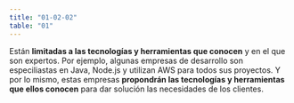 ```yaml
---
title: "01-02-02"
table: "01"
---
```

Están <b>limitadas a las tecnologías y herramientas que conocen</b> y en el que son expertos. Por ejemplo, algunas empresas de desarrollo son especiliastas en Java, Node.js y utilizan AWS para todos sus proyectos. Y por lo mismo, estas empresas <b>propondrán las tecnologías y herramientas que ellos conocen</b> para dar solución las necesidades de los clientes.